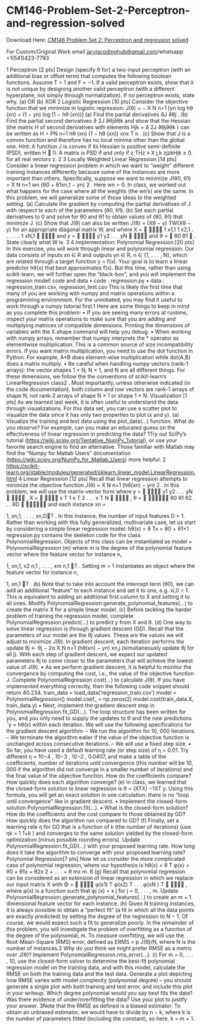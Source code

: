 # CM146-Problem-Set-2-Perceptron-and-regression-solved

Download Here: [CM146 Problem Set 2: Perceptron and regression solved](https://jarviscodinghub.com/assignment/problem-set-2-perceptron-and-regression-solution/)

For Custom/Original Work email jarviscodinghub@gmail.com/whatsapp +1(541)423-7793

1 Perceptron [2 pts]
Design (specify θ for) a two-input perceptron (with an additional bias or offset term) that computes
the following boolean functions. Assume T = 1 and F = −1. If a valid perceptron exists, show
that it is not unique by designing another valid perceptron (with a different hyperplane, not simply
through normalization). If no perceptron exists, state why.
(a) OR (b) XOR
2 Logistic Regression [10 pts]
Consider the objective function that we minimize in logistic regression:
J(θ) = −
X
N
n=1
[yn log hθ (xn) + (1 − yn) log (1 − hθ (xn))]
(a) Find the partial derivatives ∂J
∂θj
.
(b) Find the partial second derivatives ∂
2J
∂θj∂θk
and show that the Hessian (the matrix H of second
derivatives with elements Hjk =
∂
2J
∂θj∂θk
) can be written as H =
PN
n=1 hθ (xn) (1 − hθ (xn)) xnx
T
n
.
(c) Show that J is a convex function and therefore has no local minima other than the global
one.
Hint: A function J is convex if its Hessian is positive semi-definite (PSD), written H  0. A
matrix is PSD if and only if
z
THz ≡
X
j,k
zjzkHjk ≥ 0.
for all real vectors z.
2
3 Locally Weighted Linear Regression [14 pts]
Consider a linear regression problem in which we want to “weight” different training instances
differently because some of the instances are more important than others. Specifically, suppose we
want to minimize
J(θ0, θ1) = X
N
n=1
wn (θ0 + θ1xn,1 − yn)
2
.
Here wn > 0. In class, we worked out what happens for the case where all the weights (the wn’s)
are the same. In this problem, we will generalize some of those ideas to the weighted setting.
(a) Calculate the gradient by computing the partial derivatives of J with respect to each of the
parameters (θ0, θ1).
(b) Set each partial derivatives to 0 and solve for θ0 and θ1 to obtain values of (θ0, θ1) that
minimize J.
(c) Show that J(θ) can also be written
J(θ) = (Xθ − y)
TW(Xθ − y)
for an appropriate diagonal matrix W, and where X =


1 x1,1
1 x2,1
.
.
.
.
.
.
1 xN,1


and y =


y1
y2
.
.
.
yN


and
θ =

θ0
θ1

. State clearly what W is.
3
4 Implementation: Polynomial Regression [20 pts]
In this exercise, you will work through linear and polynomial regression. Our data consists of
inputs xn ∈ R and outputs yn ∈ R, n ∈ {1, . . . , N}, which are related through a target function
y = f(x). Your goal is to learn a linear predictor hθ(x) that best approximates f(x). But this time,
rather than using scikit-learn, we will further open the “black-box”, and you will implement the
regression model!
code and data
• code : regression.py
• data : regression_train.csv, regression_test.csv
This is likely the first time that many of you are working with numpy and matrix operations within
a programming environment. For the uninitiated, you may find it useful to work through a numpy
tutorial first.1 Here are some things to keep in mind as you complete this problem:
• If you are seeing many errors at runtime, inspect your matrix operations to make sure that
you are adding and multiplying matrices of compatible dimensions. Printing the dimensions
of variables with the X.shape command will help you debug.
• When working with numpy arrays, remember that numpy interprets the * operator as elementwise multiplication. This is a common source of size incompatibility errors. If you want
matrix multiplication, you need to use the dot function in Python. For example, A*B does
element-wise multiplication while dot(A,B) does a matrix multiply.
• Be careful when handling numpy vectors (rank-1 arrays): the vector shapes 1 × N, N ×
1, and N are all different things. For these dimensions, we follow the the conventions of
scikit-learn’s LinearRegression class2
. Most importantly, unless otherwise indicated (in
the code documentation), both column and row vectors are rank-1 arrays of shape N, not
rank-2 arrays of shape N × 1 or shape 1 × N.
Visualization [1 pts]
As we learned last week, it is often useful to understand the data through visualizations. For this
data set, you can use a scatter plot to visualize the data since it has only two properties to plot (x
and y).
(a) Visualize the training and test data using the plot_data(…) function. What do you observe? For example, can you make an educated guess on the effectiveness of linear regression
in predicting the data?
1Try out SciPy’s tutorial (https://wiki.scipy.org/Tentative_NumPy_Tutorial), or use your favorite search engine to find an alternative. Those familiar with Matlab may find the “Numpy for Matlab Users” documentation
(https://wiki.scipy.org/NumPy_for_Matlab_Users) more helpful.
2
https://scikit-learn.org/stable/modules/generated/sklearn.linear_model.LinearRegression.html
4
Linear Regression [12 pts]
Recall that linear regression attempts to minimize the objective function
J(θ) = X
N
n=1
(hθ(xn) − yn)
2
.
In this problem, we will use the matrix-vector form where
y =


y1
y2
.
.
.
yN


, X =


x
T
1
x
T
2
.
.
.
x
T
N


, θ =


θ0
θ1
θ2
.
.
.
θD


and each instance xn =

1, xn,1, . . . , xn,DT
.
In this instance, the number of input features D = 1.
Rather than working with this fully generalized, multivariate case, let us start by considering a
simple linear regression model:
hθ(x) = θ
Tx = θ0 + θ1×1
regression.py contains the skeleton code for the class PolynomialRegression. Objects of this
class can be instantiated as model = PolynomialRegression (m) where m is the degree of the
polynomial feature vector where the feature vector for instance n,

1, xn,1, x2
n,1
, . . . , xm
n,1
T
. Setting
m = 1 instantiates an object where the feature vector for instance n,

1, xn,1
T
.
(b) Note that to take into account the intercept term (θ0), we can add an additional “feature” to
each instance and set it to one, e.g. xi,0 = 1. This is equivalent to adding an additional first
column to X and setting it to all ones.
Modify PolynomialRegression.generate_polynomial_features(…) to create the matrix
X for a simple linear model.
(c) Before tackling the harder problem of training the regression model, complete
PolynomialRegression.predict(…) to predict y from X and θ.
(d) One way to solve linear regression is through gradient descent (GD).
Recall that the parameters of our model are the θj values. These are the values we will adjust
to minimize J(θ). In gradient descent, each iteration performs the update
θj ← θj − 2α
X
N
n=1
(hθ(xn) − yn) xn,j (simultaneously update θj for all j).
With each step of gradient descent, we expect our updated parameters θj to come closer to
the parameters that will achieve the lowest value of J(θ).
• As we perform gradient descent, it is helpful to monitor the convergence by computing
the cost, i.e., the value of the objective function J. Complete PolynomialRegression.cost(…)
to calculate J(θ).
If you have implemented everything correctly, then the following code snippet should
return 40.234.
train_data = load_data(‘regression_train.csv’)
model = PolynomialRegression()
model.coef_ = np.zeros(2)
model.cost(train_data.X, train_data.y)
• Next, implement the gradient descent step in PolynomialRegression.fit_GD(…).
The loop structure has been written for you, and you only need to supply the updates
to θ and the new predictions ˆy = hθ(x) within each iteration.
We will use the following specifications for the gradient descent algorithm:
– We run the algorithm for 10, 000 iterations.
– We terminate the algorithm ealier if the value of the objective function is unchanged
across consecutive iterations.
– We will use a fixed step size.
• So far, you have used a default learning rate (or step size) of η = 0.01. Try different
η = 10−4
, 10−3
, 10−2
, 0.0407, and make a table of the coefficients, number of iterations
until convergence (this number will be 10, 000 if the algorithm did not converge in a
smaller number of iterations) and the final value of the objective function. How do the
coefficients compare? How quickly does each algorithm converge?
(e) In class, we learned that the closed-form solution to linear regression is
θ = (XTX)
−1XT y.
Using this formula, you will get an exact solution in one calculation: there is no “loop until
convergence” like in gradient descent.
• Implement the closed-form solution PolynomialRegression.fit(…).
• What is the closed-form solution? How do the coefficients and the cost compare to those
obtained by GD? How quickly does the algorithm run compared to GD?
(f) Finally, set a learning rate η for GD that is a function of k (the number of iterations) (use
ηk =
1
1+k
) and converges to the same solution yielded by the closed-form optimization (minus
possible rounding errors). Update PolynomialRegression.fit_GD(…) with your proposed
learning rate. How long does it take the algorithm to converge with your proposed learning
rate?
Polynomial Regression[7 pts]
Now let us consider the more complicated case of polynomial regression, where our hypothesis is
hθ(x) = θ
T φ(x) = θ0 + θ1x + θ2x
2 + . . . + θ
mx
m.
6
(g) Recall that polynomial regression can be considered as an extension of linear regression in
which we replace our input matrix X with
Φ =


φ(x1)
T
φ(x2)
T
.
.
.
φ(xN )
T


,
where φ(x) is a function such that φj (x) = x
j
for j = 0, . . . , m.
Update PolynomialRegression.generate_polynomial_features(…) to create an m + 1
dimensional feature vector for each instance.
(h) Given N training instances, it is always possible to obtain a “perfect fit” (a fit in which all
the data points are exactly predicted) by setting the degree of the regression to N − 1. Of
course, we would expect such a fit to generalize poorly. In the remainder of this problem, you
will investigate the problem of overfitting as a function of the degree of the polynomial, m.
To measure overfitting, we will use the Root-Mean-Square (RMS) error, defined as
ERMS =
p
J(θ)/N,
where N is the number of instances.3
Why do you think we might prefer RMSE as a metric over J(θ)?
Implement PolynomialRegression.rms_error(…).
(i) For m = 0, . . . , 10, use the closed-form solver to determine the best-fit polynomial regression
model on the training data, and with this model, calculate the RMSE on both the training
data and the test data. Generate a plot depicting how RMSE varies with model complexity
(polynomial degree) – you should generate a single plot with both training and test error, and
include this plot in your writeup. Which degree polynomial would you say best fits the data?
Was there evidence of under/overfitting the data? Use your plot to justify your answer.
3Note that the RMSE as defined is a biased estimator. To obtain an unbiased estimator, we would have to divide
by n − k, where k is the number of parameters fitted (including the constant), so here, k = m + 1.
